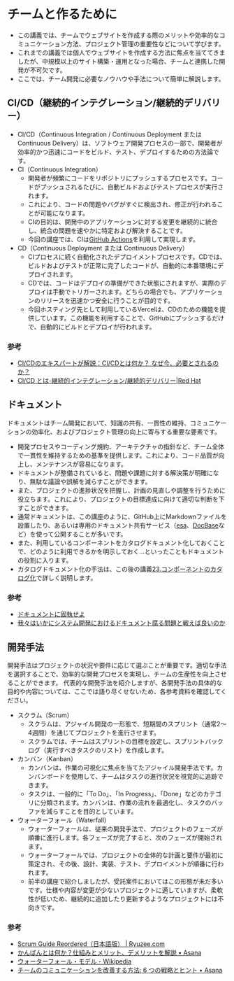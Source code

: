 チームと作るために
==

- この講義では、チームでウェブサイトを作成する際のメリットや効率的なコミュニケーション方法、プロジェクト管理の重要性などについて学びます。
- これまでの講義では個人でウェブサイトを作成する方法に焦点を当ててきましたが、中規模以上のサイト構築・運用となった場合、チームと連携した開発が不可欠です。
- ここでは、チーム開発に必要なノウハウや手法について簡単に解説します。

## CI/CD（継続的インテグレーション/継続的デリバリー）

- CI/CD（Continuous Integration / Continuous Deployment または Continuous Delivery）は、ソフトウェア開発プロセスの一部で、開発者が効率的かつ迅速にコードをビルド、テスト、デプロイするための方法論です。
- CI（Continuous Integration）
  - 開発者が頻繁にコードをリポジトリにプッシュするプロセスです。コードがプッシュされるたびに、自動ビルドおよびテストプロセスが実行されます。
  - これにより、コードの問題やバグがすぐに検出され、修正が行われることが可能になります。
  - CIの目的は、開発中のアプリケーションに対する変更を継続的に統合し、統合の問題を速やかに特定および解決することです。
  - 今回の講座では、CIは[GitHub Actions](https://github.co.jp/features/actions)を利用して実現します。
- CD（Continuous Deployment または Continuous Delivery）
  - CIプロセスに続く自動化されたデプロイメントプロセスです。CDでは、ビルドおよびテストが正常に完了したコードが、自動的に本番環境にデプロイされます。
  - CDでは、コードはデプロイの準備ができた状態にされますが、実際のデプロイは手動でトリガーされます。どちらの場合でも、アプリケーションのリリースを迅速かつ安全に行うことが目的です。
  - 今回ホスティング先として利用しているVercelは、CDのための機能を提供しています。この機能を利用することで、GitHubにプッシュするだけで、自動的にビルドとデプロイが行われます。

### 参考

- [CI/CDのエキスパートが解説：CI/CDとは何か？ なぜ今、必要とされるのか？](https://codezine.jp/article/detail/11083)
- [CI/CD とは-継続的インテグレーション/継続的デリバリー|Red Hat](https://www.redhat.com/ja/topics/devops/what-is-ci-cd)

## ドキュメント

ドキュメントはチーム開発において、知識の共有、一貫性の維持、コミュニケーションの効率化、およびプロジェクト管理の向上に寄与する重要な要素です。

- 開発プロセスやコーディング規約、アーキテクチャの指針など、チーム全体で一貫性を維持するための基準を提供します。これにより、コード品質が向上し、メンテナンスが容易になります。
- ドキュメントが整備されていると、問題や課題に対する解決策が明確になり、無駄な議論や誤解を減らすことができます。
- また、プロジェクトの進捗状況を把握し、計画の見直しや調整を行うために役立ちます。これにより、プロジェクトの目標達成に向けて適切な判断を下すことができます。
- 通常ドキュメントは、この講座のように、GitHub上にMarkdownファイルを設置したり、あるいは専用のドキュメント共有サービス（[esa](https://esa.io/)、[DocBase](https://docbase.io/)など）を使って公開することが多いです。
- また、利用しているコンポーネントをカタログドキュメント化しておくことで、どのように利用できるかを明示しておく...といったこともドキュメントの役割に入ります。
- カタログドキュメント化の手法は、この後の講義[23.コンポーネントのカタログ化](23.md)で詳しく説明します。

### 参考

- [ドキュメントに固執せよ](https://gfngfn.github.io/ja/posts/2022-06-18-be-a-documentation-geek/)
- [我々はいかにシステム開発におけるドキュメント腐る問題と戦えば良いのか](https://medium.com/@laqiiz/我々はいかにシステム開発におけるドキュメント腐る問題と戦えば良いのか-7c7c3774689f)

## 開発手法

開発手法はプロジェクトの状況や要件に応じて選ぶことが重要です。適切な手法を選択することで、効率的な開発プロセスを実現し、チームの生産性を向上させることができます。
代表的な開発手法を紹介しますが、各開発手法の具体的な目的や内容については、ここでは語り尽くせないため、各参考資料を確認してください。

- スクラム（Scrum）
  - スクラムは、アジャイル開発の一形態で、短期間のスプリント（通常2〜4週間）を通じてプロジェクトを進行させます。
  - スクラムでは、チームはスプリントの目標を設定し、スプリントバックログ（実行すべきタスクのリスト）を作成します。
- カンバン（Kanban）
  - カンバンは、作業の可視化に焦点を当てたアジャイル開発手法です。カンバンボードを使用して、チームはタスクの進行状況を視覚的に追跡できます。
  - タスクは、一般的に「To Do」、「In Progress」、「Done」などのカテゴリに分類されます。カンバンは、作業の流れを最適化し、タスクのバッファを減らすことを目的としています。
- ウォーターフォール（Waterfall）
  - ウォーターフォールは、従来の開発手法で、プロジェクトのフェーズが順番に進行します。各フェーズが完了すると、次のフェーズが開始されます。
  - ウォーターフォールでは、プロジェクトの全体的な計画と要件が最初に策定され、その後、設計、実装、テスト、デプロイメントが順番に行われます。
  - 前半の講座で紹介しましたが、受託案件においてはこの形態が未だ多いです。仕様や内容が変更が少ないプロジェクトに適していますが、柔軟性が低いため、継続的に追加したり更新するようなプロジェクトには不向きです。

### 参考

- [Scrum Guide Reordered（日本語版） | Ryuzee.com](https://www.ryuzee.com/contents/blog/14578)
- [かんばんとは何か？仕組みとメリット、デメリットを解説 • Asana](https://asana.com/ja/resources/what-is-kanban)
- [ウォーターフォール・モデル - Wikipedia](https://ja.wikipedia.org/wiki/%E3%82%A6%E3%82%A9%E3%83%BC%E3%82%BF%E3%83%BC%E3%83%95%E3%82%A9%E3%83%BC%E3%83%AB%E3%83%BB%E3%83%A2%E3%83%87%E3%83%AB)
- [チームのコミュニケーションを改善する方法: 6 つの戦略とヒント • Asana](https://asana.com/ja/resources/team-communication)
